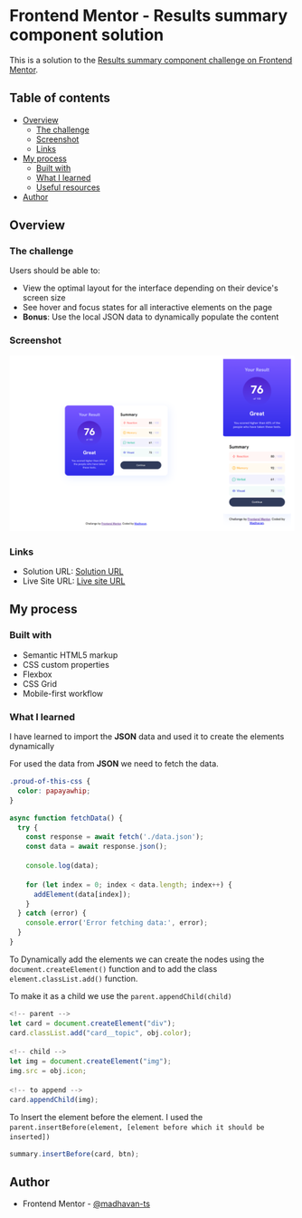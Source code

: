 # Frontend Mentor - Results summary component solution

This is a solution to the [Results summary component challenge on Frontend Mentor](https://www.frontendmentor.io/challenges/results-summary-component-CE_K6s0maV). 

## Table of contents

- [Overview](#overview)
  - [The challenge](#the-challenge)
  - [Screenshot](#screenshot)
  - [Links](#links)
- [My process](#my-process)
  - [Built with](#built-with)
  - [What I learned](#what-i-learned)
  - [Useful resources](#useful-resources)
- [Author](#author)

## Overview

### The challenge

Users should be able to:

- View the optimal layout for the interface depending on their device's screen size
- See hover and focus states for all interactive elements on the page
- **Bonus**: Use the local JSON data to dynamically populate the content

### Screenshot

![](./screenshot.png)


### Links

- Solution URL: [Solution URL](https://your-solution-url.com)
- Live Site URL: [Live site URL](https://fancy-dasik-0d72aa.netlify.app/Results%20summary%20component/)

## My process

### Built with

- Semantic HTML5 markup
- CSS custom properties
- Flexbox
- CSS Grid
- Mobile-first workflow

### What I learned

I have learned to import the **JSON** data and used it to create the elements dynamically

For used the data from **JSON**  we need to fetch the data. 

```css
.proud-of-this-css {
  color: papayawhip;
}
```
```js
async function fetchData() {
  try {
    const response = await fetch('./data.json');
    const data = await response.json();

    console.log(data);

    for (let index = 0; index < data.length; index++) {
      addElement(data[index]);
    }
  } catch (error) {
    console.error('Error fetching data:', error);
  }
}
```

To Dynamically add the elements we can create the nodes using the ```document.createElement()``` function and to add the class ```element.classList.add()``` function.

To make it as a child we use the ```parent.appendChild(child)```

```js
<!-- parent -->
let card = document.createElement("div");
card.classList.add("card__topic", obj.color);

<!-- child -->
let img = document.createElement("img");
img.src = obj.icon;

<!-- to append -->
card.appendChild(img);
```

To Insert the element before the element. I used the ```parent.insertBefore(element, [element before which it should be inserted])```

```js
summary.insertBefore(card, btn);
```

## Author

- Frontend Mentor - [@madhavan-ts](https://www.frontendmentor.io/profile/madhavan-ts)